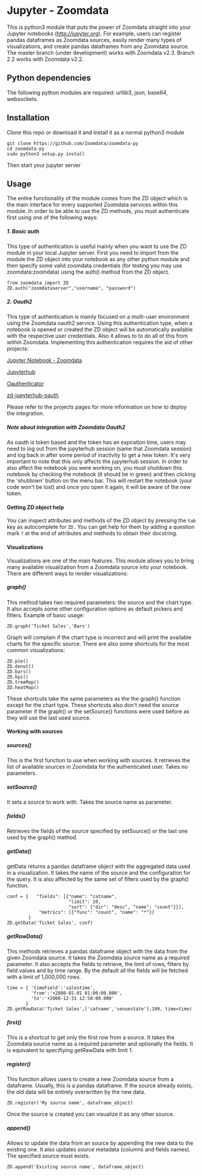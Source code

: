 # Jupyter - Zoomdata

This is python3 module that puts the power of Zoomdata straight into your Jupyter notebooks (http://jupyter.org).  For example, users can register pandas dataframes as Zoomdata sources, easily render many types of visualizations, and create pandas dataframes from any Zoomdata source.  The master branch (under development) works with Zoomdata v2.3.  Branch 2.2 works with Zoomdata v2.2.

## Python dependencies

The following python modules are required: urllib3, json, base64, websockets.

## Installation
Clone this repo or download it and install it as a normal python3 module
```
git clone https://github.com/Zoomdata/zoomdata-py
cd zoomdata-py
sudo python3 setup.py install
```
Then start your jupyter server

## Usage

The entire functionality of the module comes from the ZD object which is the main interface for every supported Zoomdata services within this module. In order to be able to use the ZD methods, you must authenticate first using one of the following ways:

##### 1. Basic auth

This type of authentication is useful mainly when you want to use the ZD module in your local Jupyter server. First you need to import from the module the ZD object into your notebook as any other python module and then specify some valid zoomdata credentials (for testing you may use zoomdata:zoomdata) using the auth() method from the ZD object.

```
from zoomdata import ZD
ZD.auth("zoomdataserver","username", "password")
```


##### 2. Oauth2
This type of authentication is mainly focused on a multi-user environment using the Zoomdata oauth2 service. Using this authentication type, when a notebook is opened or created the ZD object will be automatically available with the respective user credentials. Also it allows to to do all of this from within Zoomdata. Implementing this authentication requires the aid of other projects:

[Jupyter Notebook - Zoomdata](https://github.com/Zoomdata/zd-notebook) 

[Jupyterhub](https://github.com/Zoomdata/zd-jupyterhub) 

[Oauthenticator](https://github.com/jupyterhub/oauthenticator) 

[zd-jupyterhub-oauth](https://github.com/Zoomdata/zd-jupyterhub-oauth2) 

Please refer to the projects pages for more information on how to deploy the integration.

##### Note about integration with Zoomdata Oauth2

As oauth is token based and the token has an expiration time, users may need to log out from the jupyterhub session (same that Zoomdata session) and log back in after some period of inactivity to get a new token.  It's very important to note that this only affects the jupyterhub session. In order to also affect the notebook you were working on, you must shutdown this notebook by checking the notebook (it should be in green) and then clicking the 'shutdown' button on the menu bar. This will restart the notebook (your code won't be lost) and once you open it again, it will be aware of the new token.


#### Getting ZD object help
You can inspect attributes and methods of the ZD object by pressing the `tab` key as autocomplete for `ZD.` You can get help for them by adding a question mark `?` at the end of attributes and methods to obtain their docstring.


#### Visualizations

Visualizations are one of the main features.  This module allows you to bring many available visualization from a Zoomdata source into your notebook. There are different ways to render visualizations:

##### graph()

This method takes two required parameters: the source and the chart type. It also accepts some other configuration options as default pickers and filters. Example of basic usage:

```
ZD.graph('Ticket Sales','Bars')
```

Graph will complain if the chart type is incorrect and will print the available charts for the specific source. There are also some shortcuts for the most common visualizations:

```
ZD.pie()
ZD.donut()
ZD.bars()
ZD.kpi()
ZD.treeMap()
ZD.heatMap()
```

These shortcuts take the same parameters as the the graph() function except for the chart type. These shortcuts also don't need the source parameter if the graph() or the setSource() functions were used before as they will use the last used source.


#### Working with sources


##### sources()

This is the first function to use when working with sources.  It retrieves the list of available sources in Zoomdata for the authenticated user. Takes no parameters.

##### setSource()
It sets a source to work with. Takes the source name as parameter.

##### fields()
Retrieves the fields of the source specified by setSource() or the last one used by the graph() method.

##### getData()
getData returns a pandas dataframe object with the aggregated data used in a visualization. It takes the name of the source and the configuration for the query. It is also affected by the same set of filters used by the graph() function.

```
conf = {   "fields": [{"name": "catname", 
                       "limit": 20, 
                       "sort": {"dir": "desc", "name": "count"}}], 
            "metrics": [{"func": "count", "name": "*"}]
        }
ZD.getData('Ticket Sales', conf)
```

##### getRawData()
This methods retrieves a pandas dataframe object with the data from the given Zoomdata source. It takes the Zoomdata source name as a required parameter.  It also accepts the fields to retrieve, the limit of rows, filters by field values and by time range. By the default all the fields will be fetched with a limit of 1,000,000 rows.

```
time = { 'timeField':'salestime', 
         'from':'+2008-01-01 01:00:00.000', 
         'to':'+2008-12-31 12:58:00.000'
       }
ZD.getRawData('Ticket Sales',['catname','venuestate'],100, time=time)
```

##### first()
This is a shortcut to get only the first row from a source.  It takes the Zoomdata source name as a required parameter and optionally the fields. It is equivalent to specifiying getRawData with limit 1.

##### register()
This function allows users to create a new Zoomdata source from a dataframe. Usually, this is a pandas dataframe. If the source already exists, the old data will be entirely overwritten by the new data.

```
ZD.register('My source name', dataframe_object)
```

Once the source is created you can visualize it as any other source.


##### append()
Allows to update the data from an source by appending the new data to the existing one. It also updates source metadata (columns and fields names). The specified source must exists.

```
ZD.append('Existing source name', dataframe_object)
```
